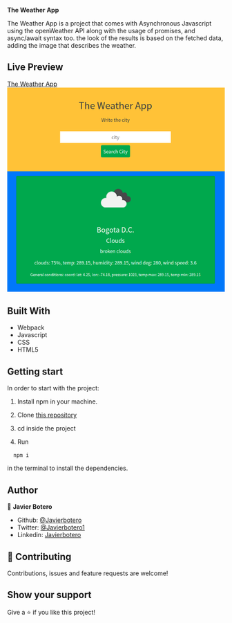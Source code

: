 **The Weather App**

The Weather App is a project that comes with Asynchronous Javascript using the openWeather API along with the usage of promises, and async/await syntax too. the look of the results is based on the fetched data, adding the image that describes the weather.

## Live Preview

[The Weather App](https://rawcdn.githack.com/javierbotero/weatherApp/fed6cb48657b3c0da6550036a3eb969e689b0763/dist/index.html)
![Screenshot The Weather App](./src/Screenshot-weather-app.png)

## Built With

- Webpack
- Javascript
- CSS
- HTML5

## Getting start

In order to start with the project:

1. Install npm in your machine.
2. Clone [this repository](https://github.com/javierbotero/weatherApp.git)
3. cd inside the project

4. Run
```
  npm i
```
in the terminal to install the dependencies.


## Author

👤 **Javier Botero**

- Github: [@Javierbotero](https://github.com/javierbotero)
- Twitter: [@Javierbotero1](https://twitter.com/Javierboterodev)
- Linkedin: [Javierbotero](https://www.linkedin.com/in/javierboterodev/)

## 🤝 Contributing

Contributions, issues and feature requests are welcome!

## Show your support

Give a ⭐️ if you like this project!